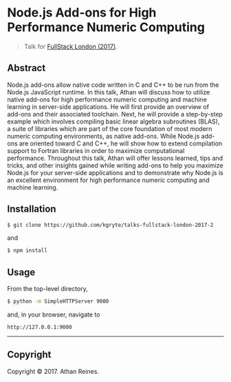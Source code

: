 # Node.js Add-ons for High Performance Numeric Computing

> Talk for [FullStack London (2017)][fullstack-london-2017].


## Abstract

Node.js add-ons allow native code written in C and C++ to be run from the Node.js JavaScript runtime. In this talk, Athan will discuss how to utilize native add-ons for high performance numeric computing and machine learning in server-side applications. He will first provide an overview of add-ons and their associated toolchain. Next, he will provide a step-by-step example which involves compiling basic linear algebra subroutines (BLAS), a suite of libraries which are part of the core foundation of most modern numeric computing environments, as native add-ons. While Node.js add-ons are oriented toward C and C++, he will show how to extend compilation support to Fortran libraries in order to maximize computational performance. Throughout this talk, Athan will offer lessons learned, tips and tricks, and other insights gained while writing add-ons to help you maximize Node.js for your server-side applications and to demonstrate why Node.js is an excellent environment for high performance numeric computing and machine learning.


## Installation

``` bash
$ git clone https://github.com/kgryte/talks-fullstack-london-2017-2
```

and

``` bash
$ npm install
```


## Usage

From the top-level directory,

``` bash
$ python -m SimpleHTTPServer 9000
```

and, in your browser, navigate to

```
http://127.0.0.1:9000
```


---

## Copyright

Copyright &copy; 2017. Athan Reines.


[fullstack-london-2017]: https://skillsmatter.com/conferences/8264-fullstack-2017-the-conference-on-javascript-node-and-internet-of-things
